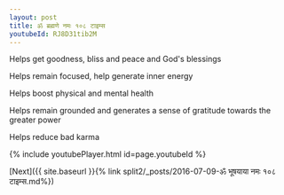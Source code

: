 ```yaml
---
layout: post
title: ॐ ब्रह्मणे नमः १०८ टाइम्स
youtubeId: RJ8D31tib2M
---
```

 
 
Helps get goodness, bliss and peace and God's blessings
 
Helps remain focused, help generate inner energy 
 
Helps boost physical and mental health 
 
Helps remain grounded and generates a sense of gratitude towards the greater power 
 
Helps reduce bad karma
 
 
 
 


{% include youtubePlayer.html id=page.youtubeId %}
 
[Next]({{ site.baseurl }}{% link  split2/_posts/2016-07-09-ॐ भूषयाया नमः १०८ टाइम्स.md%})
 
